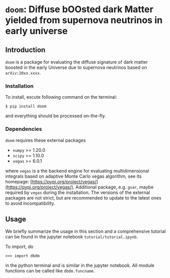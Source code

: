 # `doom`: **D**iffuse b**OO**sted dark **M**atter yielded from supernova neutrinos in early universe


## Introduction

`doom` is a package for evaluating the diffuse signature of dark matter boosted in the early Universe due to supernova neutrinos based on `arXiv:20xx.xxxx`.

### Installation

To install, excute following command on the terminal:

    $ pip install doom

and everything should be processed on-the-fly.

### Dependencies

`doom` requires these external packages

- `numpy` >= 1.20.0
- `scipy` >= 1.10.0
- `vegas` >= 6.0.1

where `vegas` is a the backend engine for evaluating multidimensional integrals based on adaptive Monte Carlo vegas algorithm, see its homepage: [https://pypi.org/project/vegas/](https://pypi.org/project/vegas/). Additional package, e.g. `gvar`, maybe required by `vegas` during the installation.
The versions of the external packages are not strict, but are recommended to update to the latest ones to avoid incompatibility. 


## Usage

We briefly summarize the usage in this section and a comprehensive tutorial can be found in the jupyter notebook `tutorial/tutorial.ipynb`.

To import, do

    >>> import dbdm

in the python terminal and is similar in the jupyter notebook. All module functions can be called like `dbdm.funcname`. 
